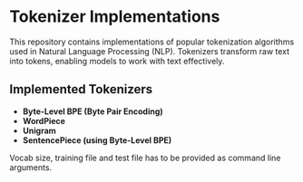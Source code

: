 # Tokenizer Implementations

This repository contains implementations of popular tokenization algorithms used in Natural Language Processing (NLP). Tokenizers transform raw text into tokens, enabling models to work with text effectively.

## Implemented Tokenizers
- **Byte-Level BPE (Byte Pair Encoding)**  
- **WordPiece**  
- **Unigram**  
- **SentencePiece (using Byte-Level BPE)**    

Vocab size, training file and test file has to be provided as command line arguments.
